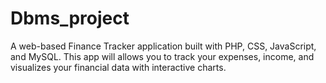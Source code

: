 # Dbms_project

A web-based Finance Tracker application built with PHP, CSS, JavaScript, and MySQL. This app will allows you to track your expenses, income, and visualizes your financial data with interactive charts.
